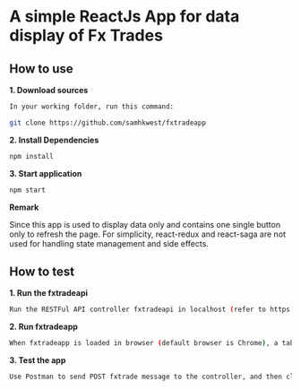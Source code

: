 # A simple ReactJs App for data display of Fx Trades 

## How to use

**1. Download sources**

```sh
In your working folder, run this command:

git clone https://github.com/samhkwest/fxtradeapp
```

**2. Install Dependencies**

```sh
npm install
```
**3. Start application**

```sh
npm start
```
**Remark**

Since this app is used to display data only and contains one single button only to refresh the page.
For simplicity, react-redux and react-saga are not used for handling state management and side effects.

## How to test

**1. Run the fxtradeapi**

```sh
Run the RESTFul API controller fxtradeapi in localhost (refer to https://github.com/samhkwest/fxtradeapi).

```
**2. Run fxtradeapp**

```sh
When fxtradeapp is loaded in browser (default browser is Chrome), a table of Fx trades are shown.
```

**3. Test the app**

```sh
Use Postman to send POST fxtrade message to the controller, and then click the button "Refresh" to check the newly added Fx trade record.

```


